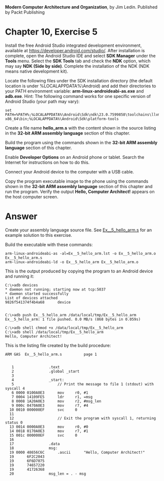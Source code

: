__Modern Computer Architecture and Organization__, by Jim Ledin. Published by Packt Publishing
# Chapter 10, Exercise 5

Install the free Android Studio integrated development environment, available at https://developer.android.com/studio/. After installation is complete, open the Android Studio IDE and select **SDK Manager** under the **Tools** menu. Select the **SDK Tools** tab and check the **NDK** option, which may say **NDK (Side by side)**. Complete the installation of the NDK (NDK means native development kit).

Locate the following files under the SDK installation directory (the default location is under %LOCALAPPDATA%\Android) and add their directories to your PATH environment variable: **arm-linux-androideabi-as.exe** and **adb.exe**. Hint: The following command works for one specific version of Android Studio (your path may vary):
```
set PATH=%PATH%;%LOCALAPPDATA%\Android\Sdk\ndk\23.0.7599858\toolchains\llvm\prebuilt\windows-x86_64\bin;%LOCALAPPDATA%\Android\Sdk\platform-tools
```

Create a file name **hello_arm.s** with the content shown in the source listing in the **32-bit ARM assembly language** section of this chapter.

Build the program using the commands shown in the **32-bit ARM assembly language** section of this chapter.

Enable **Developer Options** on an Android phone or tablet. Search the Internet for instructions on how to do this.

Connect your Android device to the computer with a USB cable.

Copy the program executable image to the phone using the commands shown in the **32-bit ARM assembly language** section of this chapter and run the program. Verify the output **Hello, Computer Architect!** appears on the host computer screen.

# Answer
Create your assembly language source file. See [Ex__5_hello_arm.s](src/Ex__5_hello_arm.s) for an example solution to this exercise.
 
Build the executable with these commands:
```
arm-linux-androideabi-as -al=Ex__5_hello_arm.lst -o Ex__5_hello_arm.o Ex__5_hello_arm.s
arm-linux-androideabi-ld -o Ex__5_hello_arm Ex__5_hello_arm.o
```

This is the output produced by copying the program to an Android device and running it:
```
C:\>adb devices
* daemon not running; starting now at tcp:5037
* daemon started successfully
List of devices attached
9826f541374f4b4a68      device


C:\>adb push Ex__5_hello_arm /data/local/tmp/Ex__5_hello_arm
Ex__5_hello_arm: 1 file pushed. 0.0 MB/s (868 bytes in 0.059s)

C:\>adb shell chmod +x /data/local/tmp/Ex__5_hello_arm
C:\>adb shell /data/local/tmp/Ex__5_hello_arm
Hello, Computer Architect!
```

This is the listing file created by the build procedure:
```
ARM GAS  Ex__5_hello_arm.s 			page 1


   1              	.text
   2              	.global _start
   3              	
   4              	_start:
   5              	    // Print the message to file 1 (stdout) with syscall 4
   6 0000 0100A0E3 	    mov     r0, #1
   7 0004 14109FE5 	    ldr     r1, =msg
   8 0008 1A20A0E3 	    mov     r2, #msg_len
   9 000c 0470A0E3 	    mov     r7, #4
  10 0010 000000EF 	    svc     0
  11              	
  12              	    // Exit the program with syscall 1, returning status 0
  13 0014 0000A0E3 	    mov     r0, #0
  14 0018 0170A0E3 	    mov     r7, #1
  15 001c 000000EF 	    svc     0
  16              	        
  17              	.data
  18              	msg:
  19 0000 48656C6C 	    .ascii      "Hello, Computer Architect!"
  19      6F2C2043 
  19      6F6D7075 
  19      74657220 
  19      41726368 
  20              	msg_len = . - msg
```
